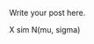<!--
.. title: New Post
.. slug: new-post
.. date: 2018-11-17 21:33:34 UTC-05:00
.. tags: 
.. category: 
.. link: 
.. description: 
.. type: text
-->

Write your post here.


X sim N(mu, sigma)
